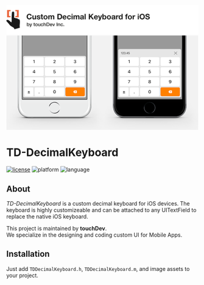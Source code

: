 ![header](./assets/Header.png)
![mockup](./assets/mockUp.png)

# TD-DecimalKeyboard

[![license](https://img.shields.io/github/license/mashape/apistatus.svg)](https://github.com/babaksamareh/TD-DecimalKeyboard/blob/master/LICENSE)
![platform](https://img.shields.io/badge/Platform-iOS-orange.svg)
![language](https://img.shields.io/badge/Language-Objective--C-brightgreen.svg)


## About
*TD-DecimalKeyboard* is a custom decimal keyboard for iOS devices. The keyboard is highly customizeable and can be attached to any UITextField to replace the native iOS keyboard.

This project is maintained by **touchDev**.<br>
We specialize in the designing and coding custom UI for Mobile Apps.<br>


## Installation
Just add `TDDecimalKeyboard.h`, `TDDecimalKeyboard.m`, and image assets to your project.
